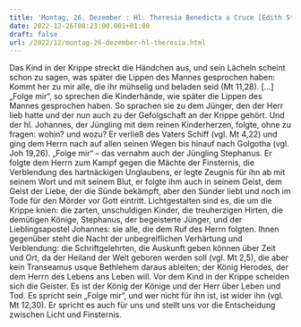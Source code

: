 ```yaml
---
title: 'Montag, 26. Dezember : Hl. Theresia Benedicta a Cruce [Edith Stein]'
date: 2022-12-26T08:23:00.001+01:00
draft: false
url: /2022/12/montag-26-dezember-hl-theresia.html
---
```


Das Kind in der Krippe streckt die Händchen aus, und sein Lächeln scheint schon zu sagen, was später die Lippen des Mannes gesprochen haben: Kommt her zu mir alle, die ihr mühselig und beladen seid (Mt 11,28). \[…\] „Folge mir“, so sprechen die Kinderhände, wie später die Lippen des Mannes gesprochen haben. So sprachen sie zu dem Jünger, den der Herr lieb hatte und der nun auch zu der Gefolgschaft an der Krippe gehört. Und der hl. Johannes, der Jüngling mit dem reinen Kinderherzen, folgte, ohne zu fragen: wohin? und wozu? Er verließ des Vaters Schiff (vgl. Mt 4,22) und ging dem Herrn nach auf allen seinen Wegen bis hinauf nach Golgotha (vgl. Joh 19,26). „Folge mir“ – das vernahm auch der Jüngling Stephanus. Er folgte dem Herrn zum Kampf gegen die Mächte der Finsternis, die Verblendung des hartnäckigen Unglaubens, er legte Zeugnis für ihn ab mit seinem Wort und mit seinem Blut, er folgte ihm auch in seinem Geist, dem Geist der Liebe, der die Sünde bekämpft, aber den Sünder liebt und noch im Tode für den Mörder vor Gott eintritt. Lichtgestalten sind es, die um die Krippe knien: die zarten, unschuldigen Kinder, die treuherzigen Hirten, die demütigen Könige, Stephanus, der begeisterte Jünger, und der Lieblingsapostel Johannes: sie alle, die dem Ruf des Herrn folgten. Ihnen gegenüber steht die Nacht der unbegreiflichen Verhärtung und Verblendung: die Schriftgelehrten, die Auskunft geben können über Zeit und Ort, da der Heiland der Welt geboren werden soll (vgl. Mt 2,5), die aber kein Transeamus usque Bethlehem daraus ableiten; der König Herodes, der dem Herrn des Lebens ans Leben will. Vor dem Kind in der Krippe scheiden sich die Geister. Es ist der König der Könige und der Herr über Leben und Tod. Es spricht sein „Folge mir“, und wer nicht für ihn ist, ist wider ihn (vgl. Mt 12,30). Er spricht es auch für uns und stellt uns vor die Entscheidung zwischen Licht und Finsternis.